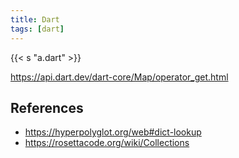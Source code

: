 ```yaml
---
title: Dart
tags: [dart]
---
```


{{< s "a.dart" >}}

<https://api.dart.dev/dart-core/Map/operator_get.html>

## References

- <https://hyperpolyglot.org/web#dict-lookup>
- <https://rosettacode.org/wiki/Collections>
